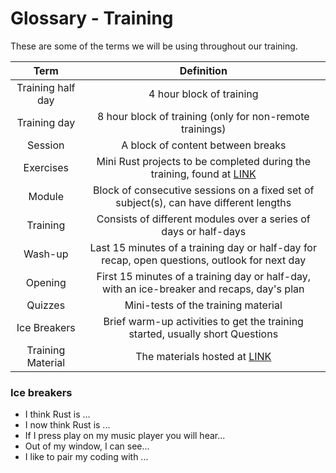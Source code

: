 # Glossary - Training

These are some of the terms we will be using throughout our training.

|        Term       |                                           Definition                                          |
|:-----------------:|:---------------------------------------------------------------------------------------------:|
| Training half day |                                    4 hour block of training                                   |
|    Training day   |                    8 hour block of training (only for non-remote trainings)                   |
|      Session      |                               A block of content between breaks                               |
|     Exercises     |           Mini Rust projects to be completed during the training, found at [LINK]()           |
|       Module      |     Block of consecutive sessions on a fixed set of subject(s), can have different lengths    |
|      Training     |                Consists of different modules over a series of days or half-days               |
|      Wash-up      | Last 15 minutes of a training day or half-day for recap, open questions, outlook for next day |
|      Opening      |   First 15 minutes of a training day or half-day, with an ice-breaker and recaps, day's plan  |
|      Quizzes      |                              Mini-tests of the training material                              |
|    Ice Breakers   |         Brief warm-up activities to get the training started, usually short Questions         |
| Training Material |                                The materials hosted at [LINK]()                               |


### Ice breakers

* I think Rust is ...
* I now think Rust is ...
* If I press play on my music player you will hear...
* Out of my window, I can see...
* I like to pair my coding with ...
